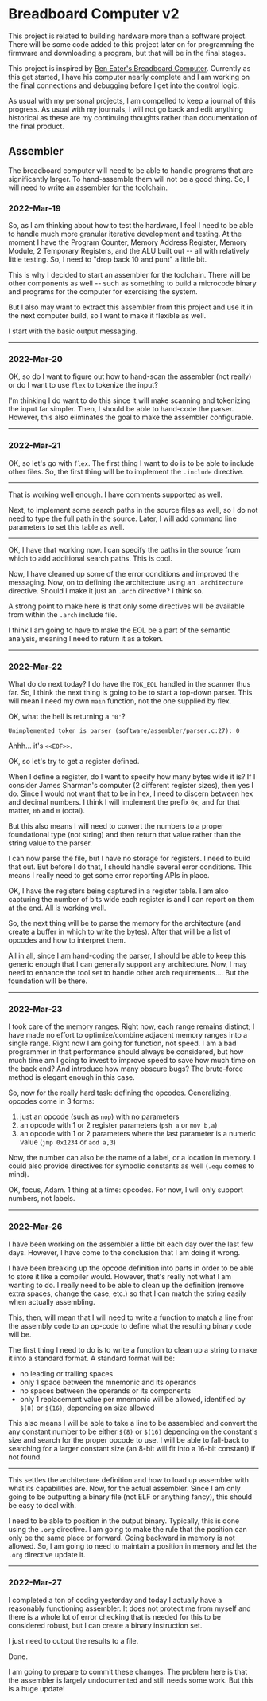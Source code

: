 # Breadboard Computer v2

This project is related to building hardware more than a software project.  There will be some code added to this project later on for programming the firmware and downloading a program, but that will be in the final stages.

This project is inspired by [Ben Eater's Breadboard Computer](https://eater.net/8bit).  Currently as this get started, I have his computer nearly complete and I am working on the final connections and debugging before I get into the control logic.

As usual with my personal projects, I am compelled to keep a journal of this progress.  As usual with my journals, I will not go back and edit anything historical as these are my continuing thoughts rather than documentation of the final product.


## Assembler

The breadboard computer will need to be able to handle programs that are significantly larger.  To hand-assemble them will not be a good thing.  So, I will need to write an assembler for the toolchain.


### 2022-Mar-19

So, as I am thinking about how to test the hardware, I feel I need to be able to handle much more granular iterative development and testing.  At the moment I have the Program Counter, Memory Address Register, Memory Module, 2 Temporary Registers, and the ALU built out -- all with relatively little testing.  So, I need to "drop back 10 and punt" a little bit.

This is why I decided to start an assembler for the toolchain.  There will be other components as well -- such as something to build a microcode binary and programs for the computer for exercising the system.

But I also may want to extract this assembler from this project and use it in the next computer build, so I want to make it flexible as well.

I start with the basic output messaging.


---

### 2022-Mar-20

OK, so do I want to figure out how to hand-scan the assembler (not really) or do I want to use `flex` to tokenize the input?

I'm thinking I do want to do this since it will make scanning and tokenizing the input far simpler.  Then, I should be able to hand-code the parser.  However, this also eliminates the goal to make the assembler configurable.


---

### 2022-Mar-21

OK, so let's go with `flex`.  The first thing I want to do is to be able to include other files.  So, the first thing will be to implement the `.include` directive.

---

That is working well enough.  I have comments supported as well.

Next, to implement some search paths in the source files as well, so I do not need to type the full path in the source.  Later, I will add command line parameters to set this table as well.

---

OK, I have that working now.  I can specify the paths in the source from which to add additional search paths.  This is cool.

Now, I have cleaned up some of the error conditions and improved the messaging.  Now, on to defining the architecture using an `.architecture` directive.  Should I make it just an `.arch` directive?  I think so.

A strong point to make here is that only some directives will be available from within the `.arch` include file.

I think I am going to have to make the EOL be a part of the semantic analysis, meaning I need to return it as a token.


---

### 2022-Mar-22

What do do next today?  I do have the `TOK_EOL` handled in the scanner thus far.  So, I think the next thing is going to be to start a top-down parser.  This will mean I need my own `main` function, not the one supplied by flex.

OK, what the hell is returning a `'0'`?

```
Unimplemented token is parser (software/assembler/parser.c:27): 0
```

Ahhh...  it's `<<EOF>>`.

OK, so let's try to get a register defined.

When I define a register, do I want to specify how many bytes wide it is?  If I consider James Sharman's computer (2 different register sizes), then yes I do.  Since I would not want that to be in hex, I need to discern between hex and decimal numbers.  I think I will implement the prefix `0x`, and for that matter, `0b` and `0` (octal).

But this also means I will need to convert the numbers to a proper foundational type (not string) and then return that value rather than the string value to the parser.

I can now parse the file, but I have no storage for registers.  I need to build that out.  But before I do that, I should handle several error conditions.  This means I really need to get some error reporting APIs in place.

OK, I have the registers being captured in a register table.  I am also capturing the number of bits wide each register is and I can report on them at the end.  All is working well.

So, the next thing will be to parse the memory for the architecture (and create a buffer in which to write the bytes).  After that will be a list of opcodes and how to interpret them.

All in all, since I am hand-coding the parser, I should be able to keep this generic enough that I can generally support any architecture.  Now, I may need to enhance the tool set to handle other arch requirements....  But the foundation will be there.


---

### 2022-Mar-23

I took care of the memory ranges.  Right now, each range remains distinct; I have made no effort to optimize/combine adjacent memory ranges into a single range.  Right now I am going for function, not speed.  I am a bad programmer in that performance should always be considered, but how much time am I going to invest to improve speed to save how much time on the back end?  And introduce how many obscure bugs?  The brute-force method is elegant enough in this case.

So, now for the really hard task: defining the opcodes.  Generalizing, opcodes come in 3 forms:
1. just an opcode (such as `nop`) with no parameters
2. an opcode with 1 or 2 register parameters (`psh a` or `mov b,a`)
3. an opcode with 1 or 2 parameters where the last parameter is a numeric value (`jmp 0x1234` or `add a,3`)

Now, the number can also be the name of a label, or a location in memory.  I could also provide directives for symbolic constants as well (`.equ` comes to mind).

OK, focus, Adam.  1 thing at a time: opcodes.  For now, I will only support numbers, not labels.


---

### 2022-Mar-26

I have been working on the assembler a little bit each day over the last few days.  However, I have come to the conclusion that I am doing it wrong.

I have been breaking up the opcode definition into parts in order to be able to store it like a compiler would.  However, that's really not what I am wanting to do.  I really need to be able to clean up the definition (remove extra spaces, change the case, etc.) so that I can match the string easily when actually assembling.

This, then, will mean that I will need to write a function to match a line from the assembly code to an op-code to define what the resulting binary code will be.

The first thing I need to do is to write a function to clean up a string to make it into a standard format.  A standard format will be:
* no leading or trailing spaces
* only 1 space between the mnemonic and its operands
* no spaces between the operands or its components
* only 1 replacement value per mnemonic will be allowed, identified by `$(8)` or `$(16)`, depending on size allowed

This also means I will be able to take a line to be assembled and convert the any constant number to be either `$(8)` or `$(16)` depending on the constant's size and search for the proper opcode to use.  I will be able to fall-back to searching for a larger constant size (an 8-bit will fit into a 16-bit constant) if not found.

---

This settles the architecture definition and how to load up assembler with what its capabilities are.  Now, for the actual assembler.  Since I am only going to be outputting a binary file (not ELF or anything fancy), this should be easy to deal with.

I need to be able to position in the output binary.  Typically, this is done using the `.org` directive.  I am going to make the rule that the position can only be the same place or forward.  Going backward in memory is not allowed.  So, I am going to need to maintain a position in memory and let the `.org` directive update it.


---

### 2022-Mar-27

I completed a ton of coding yesterday and today I actually have a reasonably functioning assembler.  It does not protect me from myself and there is a whole lot of error checking that is needed for this to be considered robust, but I can create a binary instruction set.

I just need to output the results to a file.

Done.

I am going to prepare to commit these changes.  The problem here is that the assembler is largely undocumented and still needs some work.  But this is a huge update!



